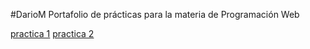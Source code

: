 #DarioM
Portafolio de prácticas para la materia de Programación Web



<a href="ejercicio 1.html">practica 1</a>
<a href="https://www.dropbox.com/s/dtuxftqwzrfmre7/Curriculum%20vitae.pdf?dl=0">practica 2 </a>

